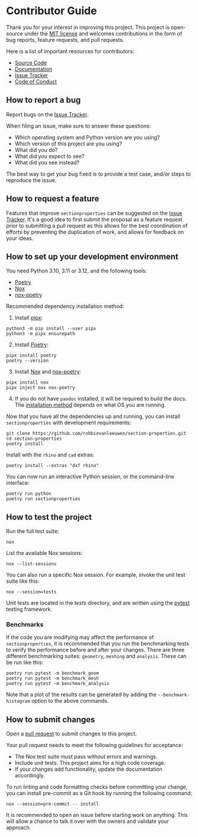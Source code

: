 # Contributor Guide

Thank you for your interest in improving this project.
This project is open-source under the [MIT license] and
welcomes contributions in the form of bug reports, feature requests, and pull requests.

Here is a list of important resources for contributors:

- [Source Code]
- [Documentation]
- [Issue Tracker]
- [Code of Conduct]

[mit license]: https://opensource.org/licenses/MIT
[source code]: https://github.com/robbievanleeuwen/section-properties
[documentation]: https://sectionproperties.readthedocs.io/
[issue tracker]: https://github.com/robbievanleeuwen/section-properties/issues

## How to report a bug

Report bugs on the [Issue Tracker].

When filing an issue, make sure to answer these questions:

- Which operating system and Python version are you using?
- Which version of this project are you using?
- What did you do?
- What did you expect to see?
- What did you see instead?

The best way to get your bug fixed is to provide a test case,
and/or steps to reproduce the issue.

## How to request a feature

Features that improve `sectionproperties` can be suggested on the [Issue Tracker].
It's a good idea to first submit the proposal as a feature request prior to submitting
a pull request as this allows for the best coordination of efforts by preventing the
duplication of work, and allows for feedback on your ideas.

## How to set up your development environment

You need Python 3.10, 3.11 or 3.12, and the following tools:

- [Poetry]
- [Nox]
- [nox-poetry]

Recommended dependency installation method:

1. Install [pipx](https://pypa.github.io/pipx/installation/):

```shell
python3 -m pip install --user pipx
python3 -m pipx ensurepath
```

2. Install [Poetry]:

```shell
pipx install poetry
poetry --version
```

3. Install [Nox] and [nox-poetry]:

```shell
pipx install nox
pipx inject nox nox-poetry
```

4. If you do not have `pandoc` installed, it will be required to build the docs. The
   [installation method](https://pandoc.org/installing.html) depends on what OS you are
   running.

Now that you have all the dependencies up and running, you can install
`sectionproperties` with development requirements:

```shell
git clone https://github.com/robbievanleeuwen/section-properties.git
cd section-properties
poetry install
```

Install with the `rhino` and `cad` extras:

```shell
poetry install --extras "dxf rhino"
```

You can now run an interactive Python session, or the command-line interface:

```shell
poetry run python
poetry run sectionproperties
```

[poetry]: https://python-poetry.org/
[nox]: https://nox.thea.codes/
[nox-poetry]: https://nox-poetry.readthedocs.io/

## How to test the project

Run the full test suite:

```shell
nox
```

List the available Nox sessions:

```shell
nox --list-sessions
```

You can also run a specific Nox session. For example, invoke the unit test suite like
this:

```shell
nox --session=tests
```

Unit tests are located in the _tests_ directory, and are written using the [pytest]
testing framework.

### Benchmarks

If the code you are modifying may affect the performance of `sectionproperties`, it is
recommended that you run the benchmarking tests to verify the performance before and
after your changes. There are three different benchmarking suites: `geometry`, `meshing`
and `analysis`. These can be run like this:

```shell
poetry run pytest -m benchmark_geom
poetry run pytest -m benchmark_mesh
poetry run pytest -m benchmark_analysis
```

Note that a plot of the results can be generated by adding the `--benchmark-histogram`
option to the above commands.

[pytest]: https://pytest.readthedocs.io/

## How to submit changes

Open a [pull request] to submit changes to this project.

Your pull request needs to meet the following guidelines for acceptance:

- The Nox test suite must pass without errors and warnings.
- Include unit tests. This project aims for a high code coverage.
- If your changes add functionality, update the documentation accordingly.

To run linting and code formatting checks before committing your change, you can install
pre-commit as a Git hook by running the following command:

```shell
nox --session=pre-commit -- install
```

It is recommended to open an issue before starting work on anything.
This will allow a chance to talk it over with the owners and validate your approach.

[pull request]: https://github.com/robbievanleeuwen/section-properties/pulls
[code of conduct]: CODE_OF_CONDUCT.md
